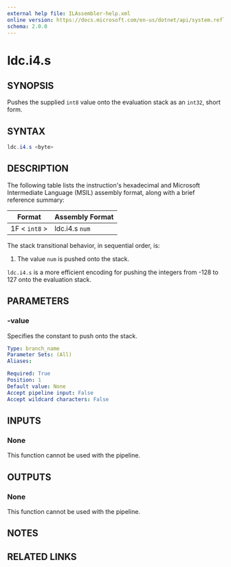 ```yaml
---
external help file: ILAssembler-help.xml
online version: https://docs.microsoft.com/en-us/dotnet/api/system.reflection.emit.opcodes.ldc_i4_s
schema: 2.0.0
---
```


# ldc.i4.s

## SYNOPSIS

Pushes the supplied `int8` value onto the evaluation stack as an `int32`, short form.

## SYNTAX

```powershell
ldc.i4.s <byte>
```

## DESCRIPTION

The following table lists the instruction's hexadecimal and Microsoft Intermediate Language (MSIL) assembly format, along with a brief reference summary:

| Format        | Assembly Format |
| ------------- | --------------- |
| 1F < `int8` > | ldc.i4.s `num`  |

 The stack transitional behavior, in sequential order, is:

1.  The value `num` is pushed onto the stack.

 `ldc.i4.s` is a more efficient encoding for pushing the integers from -128 to 127 onto the evaluation stack.

## PARAMETERS

### -value

Specifies the constant to push onto the stack.

```yaml
Type: branch_name
Parameter Sets: (All)
Aliases:

Required: True
Position: 1
Default value: None
Accept pipeline input: False
Accept wildcard characters: False
```

## INPUTS

### None

This function cannot be used with the pipeline.

## OUTPUTS

### None

This function cannot be used with the pipeline.

## NOTES

## RELATED LINKS
